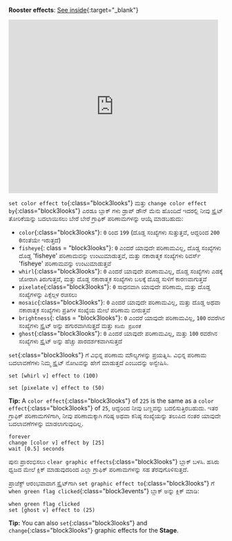**Rooster effects**: [See inside](https://scratch.mit.edu/projects/435730522/editor){:target="_blank"}

<div class="scratch-preview">
  <iframe allowtransparency="true" width="485" height="402" src="https://scratch.mit.edu/projects/embed/435730522/?autostart=false" frameborder="0"></iframe>
</div>

`set color effect to`{:class="block3looks"} ಮತ್ತು `change color effect by`{:class="block3looks"} ಎರಡೂ ಬ್ಲಾಕ್ ಗಳು ಡ್ರಾಪ್ ಡೌನ್ ಮೆನು ಹೊಂದಿದೆ ಇದರಲ್ಲಿ ನೀವು ಸ್ಪ್ರೈಟ್ ತೋರಿಕೆಯನ್ನು ಬದಲಾಯಿಸಲು ಬೇರೆ ಬೇರೆ ಗ್ರಾಫಿಕ್ ಪರಿಣಾಮಗಳನ್ನು ಆಯ್ಕೆ ಮಾಡಬಹುದು:

+ `color`{:class="block3looks"}: `0` ರಿಂದ `199` (ದೊಡ್ಡ ಸಂಖ್ಯೆಗಳು ಸುತ್ತುತ್ತವೆ, ಆದ್ದರಿಂದ `200` `0`ನಂತೆಯೇ ಇರುತ್ತದೆ)
+ `fisheye`{: class = "block3looks"}: `0` ಎಂದರೆ ಯಾವುದೇ ಪರಿಣಾಮವಿಲ್ಲ, ದೊಡ್ಡ ಸಂಖ್ಯೆಗಳು ದೊಡ್ಡ 'fisheye' ಪರಿಣಾಮವನ್ನು ಉಂಟುಮಾಡುತ್ತವೆ, ಮತ್ತು ನಕಾರಾತ್ಮಕ ಸಂಖ್ಯೆಗಳು ರಿವರ್ಸ್ 'fisheye' ಪರಿಣಾಮವನ್ನು ಉಂಟುಮಾಡುತ್ತವೆ
+ `whirl`{:class="block3looks"}: `0` ಎಂದರೆ ಯಾವುದೇ ಪರಿಣಾಮವಿಲ್ಲ, ದೊಡ್ಡ ಸಂಖ್ಯೆಗಳು ಎಡಕ್ಕೆ ಜೋರಾಗಿ ತಿರುಗುತ್ತದೆ, ಮತ್ತು ದೊಡ್ಡ ನಕಾರಾತ್ಮಕ ಸಂಖ್ಯೆಗಳು ಬಲಕ್ಕೆ ದೊಡ್ಡ ಸುಳಿಗೆ ಕಾರಣವಾಗುತ್ತವೆ
+ `pixelate`{:class="block3looks"}: `0` ಸಾಧನವಾಗಿ ಯಾವುದೇ ಪರಿಣಾಮ, ಮತ್ತು ದೊಡ್ಡ ಸಂಖ್ಯೆಗಳನ್ನು ಪಿಕ್ಸೆಲ್ಗಳ ರಚಿಸಲು
+ `mosaic`{:class="block3looks"}: `0` ಎಂದರೆ ಯಾವುದೇ ಪರಿಣಾಮವಿಲ್ಲ, ಮತ್ತು ದೊಡ್ಡ ಅಥವಾ ನಕಾರಾತ್ಮಕ ಸಂಖ್ಯೆಗಳು ಪ್ರತಿಗಳ ಸಂಖ್ಯೆಯ ಮೇಲೆ ಪರಿಣಾಮ ಬೀರುತ್ತವೆ
+ `brightness`{: class = "block3looks"}: `0` ಎಂದರೆ ಯಾವುದೇ ಪರಿಣಾಮವಿಲ್ಲ, `100` ರವರೆಗಿನ ಸಂಖ್ಯೆಗಳು ಸ್ಪ್ರೈಟ್ ಅನ್ನು ಹಗುರವಾಗಿಸುತ್ತದೆ ಮತ್ತು `ಕಡಿಮೆ ಪ್ರಖರತೆ`
+ `ghost`{:class="block3looks"}: `0` ಎಂದರೆ ಯಾವುದೇ ಪರಿಣಾಮವಿಲ್ಲ, ಮತ್ತು `100` ರವರೆಗಿನ ಸಂಖ್ಯೆಗಳು ಸ್ಪ್ರೈಟ್ ಅನ್ನು ಹೆಚ್ಚು ಪಾರದರ್ಶಕವಾಗಿಸುತ್ತದೆ

`set`{:class="block3looks"} ಗೆ ವಿಭಿನ್ನ ಪರಿಣಾಮ ಮೌಲ್ಯಗಳನ್ನು ಪ್ರಯತ್ನಿಸಿ. ವಿಭಿನ್ನ ಪರಿಣಾಮ ಬದಲಾವಣೆಗಳು ನಿಮ್ಮ ಸ್ಪ್ರೈಟ್ ನೋಟವನ್ನು ಹೇಗೆ ಮಾಡುತ್ತದೆ ಎಂಬುದನ್ನು ಅನ್ವೇಷಿಸಿ.

```blocks3
set [whirl v] effect to (100)

set [pixelate v] effect to (50)
```

**Tip:** A `color effect`{:class="block3looks"} of `225` is the same as a `color effect`{:class="block3looks"} of `25`, ಆದ್ದರಿಂದ ನೀವು ಬಣ್ಣವನ್ನು ಬದಲಿಸುತ್ತಿರಬಹುದು. ಇತರ ಗ್ರಾಫಿಕ್ ಪರಿಣಾಮಗಳಿಗಾಗಿ, ನೀವು ಪರಿಣಾಮಕ್ಕಾಗಿ ಗರಿಷ್ಠ ಅಥವಾ ಕನಿಷ್ಠ ಸಂಖ್ಯೆಯನ್ನು ತಲುಪಿದ ನಂತರ ಯಾವುದೇ ಬದಲಾವಣೆಗಳನ್ನು ಮಾಡಲಾಗುವುದಿಲ್ಲ.

```blocks3
forever
change [color v] effect by [25]
wait [0.5] seconds
```

ಪುನಃ ಪ್ರಾರಂಭಿಸಲು `clear graphic effects`{:class="block3looks"} ಬ್ಲಾಕ್ ಬಳಸಿ. ಹಸಿರು ಧ್ವಜದ ಮೇಲೆ ಕ್ಲಿಕ್ ಮಾಡುವುದರಿಂದ ಎಲ್ಲಾ ಗ್ರಾಫಿಕ್ ಪರಿಣಾಮಗಳನ್ನು ಸಹ ತೆರವುಗೊಳಿಸುತ್ತದೆ.

ಪ್ರಾಜೆಕ್ಟ್ ಆರಂಭವಾದಾಗ ಸ್ಪ್ರೈಟ್‌ಗಾಗಿ `set graphic effect to`{:class="block3looks"} ಗೆ `when green flag clicked`{:class="block3events"} ಬ್ಲಾಕ್ ಅನ್ನು ಕ್ಲಿಕ್ ಮಾಡಿ:

```blocks3
when green flag clicked
set [ghost v] effect to (25)
```

**Tip:** You can also `set`{:class="block3looks"} and `change`{:class="block3looks"} graphic effects for the **Stage**.
